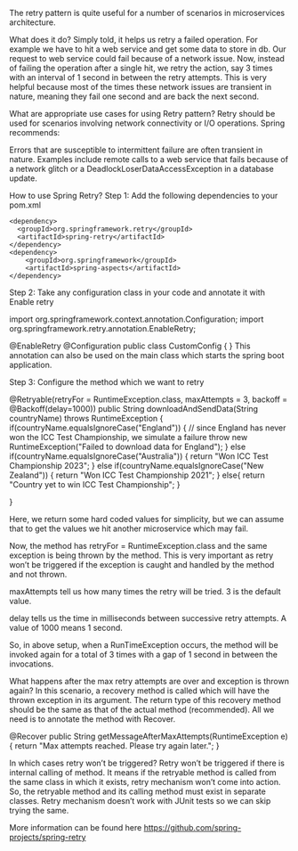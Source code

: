 The retry pattern is quite useful for a number of scenarios in microservices architecture.

What does it do?
Simply told, it helps us retry a failed operation. For example we have to hit a web service and get some data to store in db. Our request to web service could fail because of a network issue. Now, instead of failing the operation after a single hit, we retry the action, say 3 times with an interval of 1 second in between the retry attempts. This is very helpful because most of the times these network issues are transient in nature, meaning they fail one second and are back the next second.

What are appropriate use cases for using Retry pattern?
Retry should be used for scenarios involving network connectivity or I/O operations. Spring recommends:

Errors that are susceptible to intermittent failure are often transient in nature. Examples include remote calls to a web service that fails because of a network glitch or a DeadlockLoserDataAccessException in a database update.

How to use Spring Retry?
Step 1: Add the following dependencies to your pom.xml

    <dependency>
      <groupId>org.springframework.retry</groupId>
      <artifactId>spring-retry</artifactId>
    </dependency>
    <dependency>
        <groupId>org.springframework</groupId>
        <artifactId>spring-aspects</artifactId>
    </dependency>
    
Step 2: Take any configuration class in your code and annotate it with Enable retry

import org.springframework.context.annotation.Configuration;
import org.springframework.retry.annotation.EnableRetry;

@EnableRetry
@Configuration
public class CustomConfig {
}
This annotation can also be used on the main class which starts the spring boot application.

Step 3: Configure the method which we want to retry

@Retryable(retryFor = RuntimeException.class, maxAttempts = 3, backoff = @Backoff(delay=1000))
public String downloadAndSendData(String countryName) throws RuntimeException {
    if(countryName.equalsIgnoreCase("England")) {
        // since England has never won the ICC Test Championship, we simulate a failure
        throw new RuntimeException("Failed to download data for England");
    } else if(countryName.equalsIgnoreCase("Australia")) {
        return "Won ICC Test Championship 2023";
    } else if(countryName.equalsIgnoreCase("New Zealand")) {
        return "Won ICC Test Championship 2021";
    } else{
        return "Country yet to win ICC Test Championship";
    }

}

Here, we return some hard coded values for simplicity, but we can assume that to get the values we hit another microservice which may fail.

Now, the method has retryFor = RuntimeException.class and the same exception is being thrown by the method. This is very important as retry won’t be triggered if the exception is caught and handled by the method and not thrown.

maxAttempts tell us how many times the retry will be tried. 3 is the default value.

delay tells us the time in milliseconds between successive retry attempts. A value of 1000 means 1 second.

So, in above setup, when a RunTimeException occurs, the method will be invoked again for a total of 3 times with a gap of 1 second in between the invocations.

What happens after the max retry attempts are over and exception is thrown again?
In this scenario, a recovery method is called which will have the thrown exception in its argument. The return type of this recovery method should be the same as that of the actual method (recommended). All we need is to annotate the method with Recover.

@Recover
public String getMessageAfterMaxAttempts(RuntimeException e) {
    return "Max attempts reached. Please try again later.";
}

In which cases retry won’t be triggered?
Retry won’t be triggered if there is internal calling of method. It means if the retryable method is called from the same class in which it exists, retry mechanism won’t come into action. So, the retryable method and its calling method must exist in separate classes.
Retry mechanism doesn’t work with JUnit tests so we can skip trying the same.

More information can be found here https://github.com/spring-projects/spring-retry
